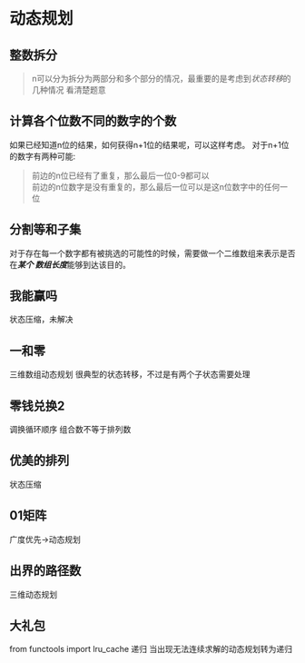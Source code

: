 # 动态规划
## 整数拆分
> n可以分为拆分为两部分和多个部分的情况，最重要的是考虑到*状态转移*的几种情况
> 看清楚题意
## 计算各个位数不同的数字的个数
如果已经知道n位的结果，如何获得n+1位的结果呢，可以这样考虑。
对于n+1位的数字有两种可能:
> 前边的n位已经有了重复，那么最后一位0-9都可以  
> 前边的n位数字是没有重复的，那么最后一位可以是这n位数字中的任何一位
## 分割等和子集
对于存在每一个数字都有被挑选的可能性的时候，需要做一个二维数组来表示是否在***某个
数组长度***能够到达该目的。
## 我能赢吗 
状态压缩，未解决
## 一和零
三维数组动态规划 很典型的状态转移，不过是有两个子状态需要处理
## 零钱兑换2
调换循环顺序 组合数不等于排列数
## 优美的排列
状态压缩
## 01矩阵
广度优先->动态规划
## 出界的路径数
三维动态规划
## 大礼包
from functools import lru_cache
递归
当出现无法连续求解的动态规划转为递归
